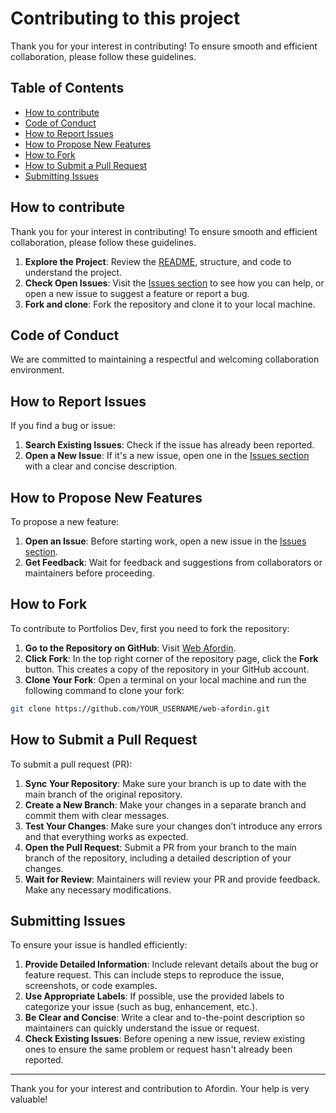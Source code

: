 # Contributing to this project
Thank you for your interest in contributing! To ensure smooth and efficient collaboration, please follow these guidelines.

## Table of Contents

- [How to contribute](#-how-to-contribute)
- [Code of Conduct](#-code-of-conduct)
- [How to Report Issues](#-how-to-report-issues)
- [How to Propose New Features](#-how-to-propose-new-features)
- [How to Fork](#-how-to-fork)
- [How to Submit a Pull Request](#-how-to-submit-a-pull-request)
- [Submitting Issues](#-submitting-issues)

## How to contribute
Thank you for your interest in contributing! To ensure smooth and efficient collaboration, please follow these guidelines.

1. **Explore the Project**: Review the [README](./README.md), structure, and code to understand the project.
2. **Check Open Issues**: Visit the [Issues section](https://img.shields.io/github/issues/Afordin/web-afordin) to see how you can help, or open a new issue to suggest a feature or report a bug.
3. **Fork and clone**: Fork the repository and clone it to your local machine.

## Code of Conduct

We are committed to maintaining a respectful and welcoming collaboration environment.

## How to Report Issues

If you find a bug or issue:

1. **Search Existing Issues**: Check if the issue has already been reported.
2. **Open a New Issue**: If it's a new issue, open one in the [Issues section](https://github.com/Afordin/web-afordin/issues) with a clear and concise description.

## How to Propose New Features

To propose a new feature:

1. **Open an Issue**: Before starting work, open a new issue in the [Issues section](https://github.com/Afordin/web-afordin/issues).
2. **Get Feedback**: Wait for feedback and suggestions from collaborators or maintainers before proceeding.

## How to Fork

To contribute to Portfolios Dev, first you need to fork the repository:

1. **Go to the Repository on GitHub**: Visit [Web Afordin](https://github.com/Afordin/web-afordin).
2. **Click Fork**: In the top right corner of the repository page, click the **Fork** button. This creates a copy of the repository in your GitHub account.
3. **Clone Your Fork**: Open a terminal on your local machine and run the following command to clone your fork:

```bash
git clone https://github.com/YOUR_USERNAME/web-afordin.git
```

## How to Submit a Pull Request

To submit a pull request (PR):

1. **Sync Your Repository**: Make sure your branch is up to date with the main branch of the original repository.
2. **Create a New Branch**: Make your changes in a separate branch and commit them with clear messages.
3. **Test Your Changes**: Make sure your changes don’t introduce any errors and that everything works as expected.
4. **Open the Pull Request**: Submit a PR from your branch to the main branch of the repository, including a detailed description of your changes.
5. **Wait for Review**: Maintainers will review your PR and provide feedback. Make any necessary modifications.

## Submitting Issues

To ensure your issue is handled efficiently:

1. **Provide Detailed Information**: Include relevant details about the bug or feature request. This can include steps to reproduce the issue, screenshots, or code examples.
2. **Use Appropriate Labels**: If possible, use the provided labels to categorize your issue (such as bug, enhancement, etc.).
3. **Be Clear and Concise**: Write a clear and to-the-point description so maintainers can quickly understand the issue or request.
4. **Check Existing Issues**: Before opening a new issue, review existing ones to ensure the same problem or request hasn't already been reported.

---

Thank you for your interest and contribution to Afordin. Your help is very valuable!